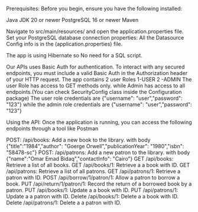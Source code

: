 Prerequisites:
Before you begin, ensure you have the following installed:

Java JDK 20 or newer
PostgreSQL 16 or newer
Maven

Navigate to src/main/resources/ and open the application.properties file. Set your PostgreSQL database connection properties:
All the Datasource Config info is in the (application.properties) file.

The app is using Hibernate so No need for a SQL script.

Our APIs uses Basic Auth for authentication.
To interact with any secured endpoints, you must include a valid Basic Auth in the Authorization header of your HTTP request.
The app contains 2 user Roles 1-USER  2 -ADMIN
The user Role has access to GET methods only. 
while Admin has access to all endpoints.(You can check SecurityConfig class inside the Configuration package)
The user role credentials are {"username": "user","password": "123"} 
while the admin role credentials are {"username": "user","password": "123"}


Using the API:
Once the application is running, you can access the following endpoints through a tool like Postman

POST: /api/books: Add a new book to the library. with body {"title":"1984","author": "Goerge Orwell","publicationYear": "1980","isbn": "58478-sc"}
POST: /api/patrons: Add a new patron to the library. with body {"name":"Omar Emad Bidaq","contactInfo": "Cairo"}
GET /api/books: Retrieve a list of all books.
GET /api/books/1: Retrieve a a book with ID.
GET /api/patrons: Retrieve a list of all patrons.
GET /api/patrons/1: Retrieve a patron with ID.
POST /api/borrow/1/patron/1: Allow a patron to borrow a book.
PUT /api/return/1/patron/1: Record the return of a borrowed book by a patron.
PUT /api/books/1: Update a a book with ID.
PUT /api/patrons/1: Update a a patron with ID.
Delete /api/books/1: Delete a a book with ID.
Delete /api/patrons/1: Delete a a patron with ID.

